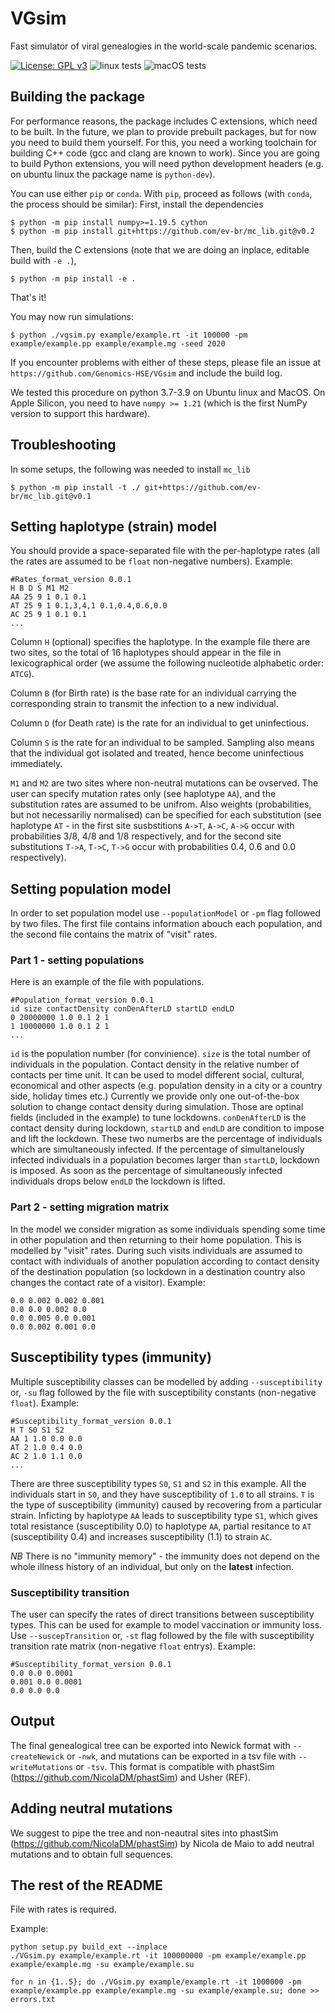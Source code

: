 # VGsim
Fast simulator of viral genealogies in the world-scale pandemic scenarios.

[![License: GPL v3](https://img.shields.io/badge/License-GPLv3-blue.svg)](https://www.gnu.org/licenses/gpl-3.0)
![linux tests](https://github.com/Genomics-HSE/VGsim/actions/workflows/ubuntu.yml/badge.svg)
![macOS tests](https://github.com/Genomics-HSE/VGsim/actions/workflows/macos.yml/badge.svg)


Building the package
--------------------

For performance reasons, the package includes C extensions, which need to be
built. In the future, we plan to provide prebuilt packages, but for now you need
to build them yourself. For this, you need a working toolchain for building C++
code (gcc and clang are known to work). Since you are going to build Python extensions,
you will need python development headers (e.g. on ubuntu linux the package name is `python-dev`).

You can use either `pip` or `conda`. With `pip`, proceed as follows
(with `conda`, the process should be similar):
First, install the dependencies

```
$ python -m pip install numpy>=1.19.5 cython
$ python -m pip install git+https://github.com/ev-br/mc_lib.git@v0.2
```

Then, build the C extensions (note that we are doing an inplace, editable build
with `-e .`),

```
$ python -m pip install -e .
```

That's it! 

You may now run simulations:

```
$ python ./vgsim.py example/example.rt -it 100000 -pm example/example.pp example/example.mg -seed 2020
```

If you encounter problems with either of these steps, please file an issue at
`https://github.com/Genomics-HSE/VGsim` and include the build log.


We tested this procedure on python 3.7-3.9 on Ubuntu linux and MacOS. 
On Apple Silicon, you need to have `numpy >= 1.21` (which is the first NumPy
version to support this hardware).


Troubleshooting
---------------

In some setups, the following was needed to install `mc_lib`
```
$ python -m pip install -t ./ git+https://github.com/ev-br/mc_lib.git@v0.1
```

Setting haplotype (strain) model
--------------------------------

You should provide a space-separated file with the per-haplotype rates (all the rates are assumed to be `float` non-negative numbers). Example:
```
#Rates_format_version 0.0.1
H B D S M1 M2
AA 25 9 1 0.1 0.1
AT 25 9 1 0.1,3,4,1 0.1,0.4,0.6,0.0
AC 25 9 1 0.1 0.1
...
```
Column `H` (optional) specifies the haplotype. In the example file there are two sites, so the total of 16 haplotypes should appear in the file in lexicographical order (we assume the following nucleotide alphabetic order: `ATCG`).

Column `B` (for Birth rate) is the base rate for an individual carrying the corresponding strain to transmit the infection to a new individual.

Column `D` (for Death rate) is the rate for an individual to get uninfectious.

Column `S` is the rate for an individual to be sampled. Sampling also means that the individual got isolated and treated, hence become uninfectious immediately.

`M1` and `M2` are two sites where non-neutral mutations can be ovserved. The user can specify mutation rates only (see haplotype `AA`), and the substitution rates are assumed to be unifrom. Also weights (probabilities, but not necessariliy normalised) can be specified for each substitution (see haplotype `AT` - in the first site susbstitions `A->T`, `A->C`, `A->G` occur with probabilities 3/8, 4/8 and 1/8 respectively, and for the second site substitutions `T->A`, `T->C`, `T->G` occur with probabilities 0.4, 0.6 and 0.0 respectively).

Setting population model
------------------------

In order to set population model use `--populationModel` or `-pm` flag followed by two files. The first file contains information abouch each population, and the second file contains the matrix of "visit" rates.

### Part 1 - setting populations

Here is an example of the file with populations.
```
#Population_format_version 0.0.1
id size contactDensity conDenAfterLD startLD endLD
0 20000000 1.0 0.1 2 1
1 10000000 1.0 0.1 2 1
...
```
`id` is the population number (for convinience). `size` is the total number of individuals in the population. Contact density in the relative number of contacts per time unit. It can be used to model different social, cultural, economical and other aspects (e.g. population density in a city or a country side, holiday times etc.) Currently we provide only one out-of-the-box solution to change contact density during simulation. Those are optinal fields (included in the example) to tune lockdowns. `conDenAfterLD` is the contact density during lockdown, `startLD` and `endLD` are condition to impose and lift the lockdown. These two numerbs are the percentage of individuals which are simultaneously infected. If the percentage of simultanelously infected individuals in a population becomes larger than `startLD`, lockdown is imposed. As soon as the percentage of simultaneously infected individuals drops below `endLD` the lockdown is lifted.

### Part 2 - setting migration matrix

In the model we consider migration as some individuals spending some time in other population and then returning to their home population. This is modelled by "visit" rates. During such visits individuals are assumed to contact with individuals of another population according to contact density of the destination population (so lockdown in a destination country also changes the contact rate of a visitor). Example:

```#Migration_format_version 0.0.1
0.0 0.002 0.002 0.001
0.0 0.0 0.002 0.0
0.0 0.005 0.0 0.001
0.0 0.002 0.001 0.0
```

Susceptibility types (immunity)
-------------------------------

Multiple susceptibility classes can be modelled by adding `--susceptibility` or, `-su` flag followed by the file with susceptibility constants (non-negative `float`). Example:
```
#Susceptibility_format_version 0.0.1
H T S0 S1 S2
AA 1 1.0 0.0 0.0
AT 2 1.0 0.4 0.0
AC 2 1.0 1.1 0.0
...
```
There are three susceptibility types `S0`, `S1` and `S2` in this example. All the individuals start in `S0`, and they have susceptibility of `1.0` to all strains. `T` is the type of susceptibility (immunity) caused by recovering from a particular strain. Inficting by haplotype `AA` leads to susceptibility type `S1`, which gives total resistance (susceptibility 0.0) to haplotype `AA`, partial resitance to `AT` (susceptibility 0.4) and increases susceptibility (1.1) to strain `AC`.

*NB* There is no "immunity memory" - the immunity does not depend on the whole illness history of an individual, but only on the **latest** infection.

### Susceptibility transition

The user can specify the rates of direct transitions between susceptibility types. This can be used for example to model vaccination or immunity loss. Use `--suscepTransition` or, `-st` flag followed by the file with susceptibility transition rate matrix (non-negative `float` entrys). Example:
```
#Susceptibility_format_version 0.0.1
0.0 0.0 0.0001
0.001 0.0 0.0001
0.0 0.0 0.0
```

Output
------

The final genealogical tree can be exported into Newick format with `--createNewick` or `-nwk`, and mutations can be exported in a tsv file with `--writeMutations` or `-tsv`. This format is compatible with phastSim (https://github.com/NicolaDM/phastSim) and Usher (REF).

Adding neutral mutations
------------------------

We suggest to pipe the tree and non-neautral sites into phastSim (https://github.com/NicolaDM/phastSim) by Nicola de Maio to add neutral mutations and to obtain full sequences.

The rest of the README
----------------------

File with rates is required.

Example:
```
python setup.py build_ext --inplace
./VGsim.py example/example.rt -it 100000000 -pm example/example.pp example/example.mg -su example/example.su

for n in {1..5}; do ./VGsim.py example/example.rt -it 1000000 -pm example/example.pp example/example.mg -su example/example.su; done >> errors.txt
```
